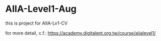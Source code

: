 # AIIA-Level1-Aug
this is project for AIIA-Lv1-CV

for more detail, c.f.: https://academy.digitalent.org.tw/course/aiialevel1/
